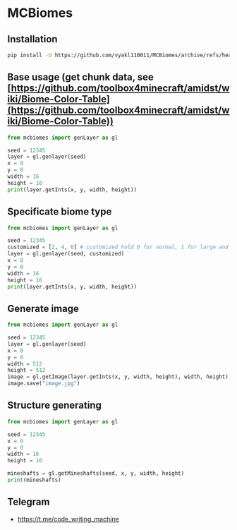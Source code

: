 # MCBiomes
## Installation
```bash
pip install -U https://github.com/vyakl110011/MCBiomes/archive/refs/heads/master.zip
```
## Base usage (get chunk data, see [https://github.com/toolbox4minecraft/amidst/wiki/Biome-Color-Table](https://github.com/toolbox4minecraft/amidst/wiki/Biome-Color-Table))
```python
from mcbiomes import genLayer as gl

seed = 12345
layer = gl.genlayer(seed)
x = 0
y = 0
width = 16
height = 16
print(layer.getInts(x, y, width, height))
```
## Specificate biome type
```python
from mcbiomes import genLayer as gl

seed = 12345
customized = [2, 4, 6] # customized hold 0 for normal, 1 for large and 2 for fully cuztomized, 4 for default1.1, then it holds biomeSize and river size then chunk composition
layer = gl.genlayer(seed, customized)
x = 0
y = 0
width = 16
height = 16
print(layer.getInts(x, y, width, height))
```
## Generate image
```python
from mcbiomes import genLayer as gl

seed = 12345
layer = gl.genlayer(seed)
x = 0
y = 0
width = 512
height = 512
image = gl.getImage(layer.getInts(x, y, width, height), width, height)
image.save("image.jpg")
```

## Structure generating
```python
from mcbiomes import genLayer as gl

seed = 12345
x = 0
y = 0
width = 16
height = 16

mineshafts = gl.getMineshafts(seed, x, y, width, height) 
print(mineshafts) 
```


## Telegram
-  https://t.me/code_writing_machine
